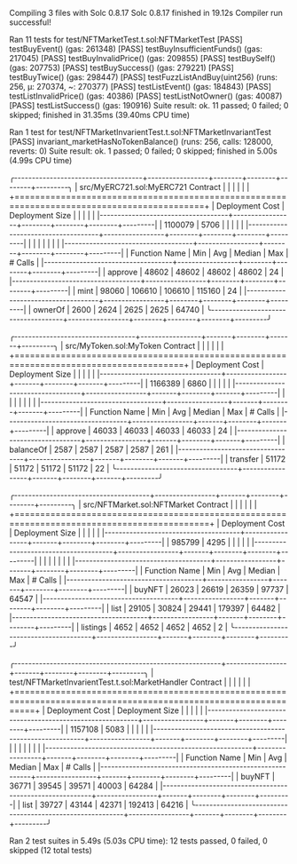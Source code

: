 Compiling 3 files with Solc 0.8.17
Solc 0.8.17 finished in 19.12s
Compiler run successful!

Ran 11 tests for test/NFTMarketTest.t.sol:NFTMarketTest
[PASS] testBuyEvent() (gas: 261348)
[PASS] testBuyInsufficientFunds() (gas: 217045)
[PASS] testBuyInvalidPrice() (gas: 209855)
[PASS] testBuySelf() (gas: 207753)
[PASS] testBuySuccess() (gas: 279221)
[PASS] testBuyTwice() (gas: 298447)
[PASS] testFuzzListAndBuy(uint256) (runs: 256, μ: 270374, ~: 270377)
[PASS] testListEvent() (gas: 184843)
[PASS] testListInvalidPrice() (gas: 40386)
[PASS] testListNotOwner() (gas: 40087)
[PASS] testListSuccess() (gas: 190916)
Suite result: ok. 11 passed; 0 failed; 0 skipped; finished in 31.35ms (39.40ms CPU time)

Ran 1 test for test/NFTMarketInvarientTest.t.sol:NFTMarketInvariantTest
[PASS] invariant_marketHasNoTokenBalance() (runs: 256, calls: 128000, reverts: 0)
Suite result: ok. 1 passed; 0 failed; 0 skipped; finished in 5.00s (4.99s CPU time)

╭------------------------------------+-----------------+--------+--------+--------+---------╮
| src/MyERC721.sol:MyERC721 Contract |                 |        |        |        |         |
+===========================================================================================+
| Deployment Cost                    | Deployment Size |        |        |        |         |
|------------------------------------+-----------------+--------+--------+--------+---------|
| 1100079                            | 5706            |        |        |        |         |
|------------------------------------+-----------------+--------+--------+--------+---------|
|                                    |                 |        |        |        |         |
|------------------------------------+-----------------+--------+--------+--------+---------|
| Function Name                      | Min             | Avg    | Median | Max    | # Calls |
|------------------------------------+-----------------+--------+--------+--------+---------|
| approve                            | 48602           | 48602  | 48602  | 48602  | 24      |
|------------------------------------+-----------------+--------+--------+--------+---------|
| mint                               | 98060           | 106610 | 106610 | 115160 | 24      |
|------------------------------------+-----------------+--------+--------+--------+---------|
| ownerOf                            | 2600            | 2624   | 2625   | 2625   | 64740   |
╰------------------------------------+-----------------+--------+--------+--------+---------╯

╭----------------------------------+-----------------+-------+--------+-------+---------╮
| src/MyToken.sol:MyToken Contract |                 |       |        |       |         |
+=======================================================================================+
| Deployment Cost                  | Deployment Size |       |        |       |         |
|----------------------------------+-----------------+-------+--------+-------+---------|
| 1166389                          | 6860            |       |        |       |         |
|----------------------------------+-----------------+-------+--------+-------+---------|
|                                  |                 |       |        |       |         |
|----------------------------------+-----------------+-------+--------+-------+---------|
| Function Name                    | Min             | Avg   | Median | Max   | # Calls |
|----------------------------------+-----------------+-------+--------+-------+---------|
| approve                          | 46033           | 46033 | 46033  | 46033 | 24      |
|----------------------------------+-----------------+-------+--------+-------+---------|
| balanceOf                        | 2587            | 2587  | 2587   | 2587  | 261     |
|----------------------------------+-----------------+-------+--------+-------+---------|
| transfer                         | 51172           | 51172 | 51172  | 51172 | 22      |
╰----------------------------------+-----------------+-------+--------+-------+---------╯

╭--------------------------------------+-----------------+-------+--------+--------+---------╮
| src/NFTMarket.sol:NFTMarket Contract |                 |       |        |        |         |
+============================================================================================+
| Deployment Cost                      | Deployment Size |       |        |        |         |
|--------------------------------------+-----------------+-------+--------+--------+---------|
| 985799                               | 4295            |       |        |        |         |
|--------------------------------------+-----------------+-------+--------+--------+---------|
|                                      |                 |       |        |        |         |
|--------------------------------------+-----------------+-------+--------+--------+---------|
| Function Name                        | Min             | Avg   | Median | Max    | # Calls |
|--------------------------------------+-----------------+-------+--------+--------+---------|
| buyNFT                               | 26023           | 26619 | 26359  | 97737  | 64547   |
|--------------------------------------+-----------------+-------+--------+--------+---------|
| list                                 | 29105           | 30824 | 29441  | 179397 | 64482   |
|--------------------------------------+-----------------+-------+--------+--------+---------|
| listings                             | 4652            | 4652  | 4652   | 4652   | 2       |
╰--------------------------------------+-----------------+-------+--------+--------+---------╯

╭----------------------------------------------------------+-----------------+-------+--------+--------+---------╮
| test/NFTMarketInvarientTest.t.sol:MarketHandler Contract |                 |       |        |        |         |
+================================================================================================================+
| Deployment Cost                                          | Deployment Size |       |        |        |         |
|----------------------------------------------------------+-----------------+-------+--------+--------+---------|
| 1157108                                                  | 5083            |       |        |        |         |
|----------------------------------------------------------+-----------------+-------+--------+--------+---------|
|                                                          |                 |       |        |        |         |
|----------------------------------------------------------+-----------------+-------+--------+--------+---------|
| Function Name                                            | Min             | Avg   | Median | Max    | # Calls |
|----------------------------------------------------------+-----------------+-------+--------+--------+---------|
| buyNFT                                                   | 36771           | 39545 | 39571  | 40003  | 64284   |
|----------------------------------------------------------+-----------------+-------+--------+--------+---------|
| list                                                     | 39727           | 43144 | 42371  | 192413 | 64216   |
╰----------------------------------------------------------+-----------------+-------+--------+--------+---------╯


Ran 2 test suites in 5.49s (5.03s CPU time): 12 tests passed, 0 failed, 0 skipped (12 total tests)
